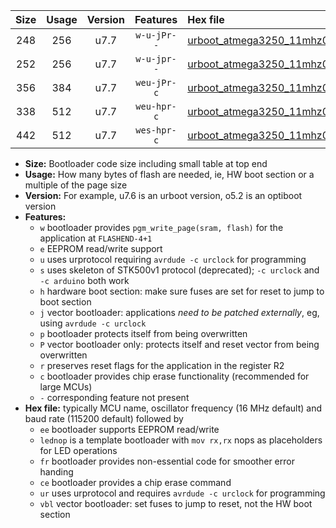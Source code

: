|Size|Usage|Version|Features|Hex file|
|:-:|:-:|:-:|:-:|:--|
|248|256|u7.7|`w-u-jPr--`|[urboot_atmega3250_11mhz0592_38400bps_lednop_ur_vbl.hex](https://raw.githubusercontent.com/stefanrueger/urboot.hex/main/mcus/atmega3250/fcpu_11mhz0592/38400_bps/urboot_atmega3250_11mhz0592_38400bps_lednop_ur_vbl.hex)|
|252|256|u7.7|`w-u-jpr--`|[urboot_atmega3250_11mhz0592_38400bps_lednop_fr_ur_vbl.hex](https://raw.githubusercontent.com/stefanrueger/urboot.hex/main/mcus/atmega3250/fcpu_11mhz0592/38400_bps/urboot_atmega3250_11mhz0592_38400bps_lednop_fr_ur_vbl.hex)|
|356|384|u7.7|`weu-jPr-c`|[urboot_atmega3250_11mhz0592_38400bps_ee_lednop_fr_ce_ur_vbl.hex](https://raw.githubusercontent.com/stefanrueger/urboot.hex/main/mcus/atmega3250/fcpu_11mhz0592/38400_bps/urboot_atmega3250_11mhz0592_38400bps_ee_lednop_fr_ce_ur_vbl.hex)|
|338|512|u7.7|`weu-hpr-c`|[urboot_atmega3250_11mhz0592_38400bps_ee_lednop_fr_ce_ur.hex](https://raw.githubusercontent.com/stefanrueger/urboot.hex/main/mcus/atmega3250/fcpu_11mhz0592/38400_bps/urboot_atmega3250_11mhz0592_38400bps_ee_lednop_fr_ce_ur.hex)|
|442|512|u7.7|`wes-hpr-c`|[urboot_atmega3250_11mhz0592_38400bps_ee_lednop_fr_ce.hex](https://raw.githubusercontent.com/stefanrueger/urboot.hex/main/mcus/atmega3250/fcpu_11mhz0592/38400_bps/urboot_atmega3250_11mhz0592_38400bps_ee_lednop_fr_ce.hex)|

- **Size:** Bootloader code size including small table at top end
- **Usage:** How many bytes of flash are needed, ie, HW boot section or a multiple of the page size
- **Version:** For example, u7.6 is an urboot version, o5.2 is an optiboot version
- **Features:**
  + `w` bootloader provides `pgm_write_page(sram, flash)` for the application at `FLASHEND-4+1`
  + `e` EEPROM read/write support
  + `u` uses urprotocol requiring `avrdude -c urclock` for programming
  + `s` uses skeleton of STK500v1 protocol (deprecated); `-c urclock` and `-c arduino` both work
  + `h` hardware boot section: make sure fuses are set for reset to jump to boot section
  + `j` vector bootloader: applications *need to be patched externally*, eg, using `avrdude -c urclock`
  + `p` bootloader protects itself from being overwritten
  + `P` vector bootloader only: protects itself and reset vector from being overwritten
  + `r` preserves reset flags for the application in the register R2
  + `c` bootloader provides chip erase functionality (recommended for large MCUs)
  + `-` corresponding feature not present
- **Hex file:** typically MCU name, oscillator frequency (16 MHz default) and baud rate (115200 default) followed by
  + `ee` bootloader supports EEPROM read/write
  + `lednop` is a template bootloader with `mov rx,rx` nops as placeholders for LED operations
  + `fr` bootloader provides non-essential code for smoother error handing
  + `ce` bootloader provides a chip erase command
  + `ur` uses urprotocol and requires `avrdude -c urclock` for programming
  + `vbl` vector bootloader: set fuses to jump to reset, not the HW boot section
